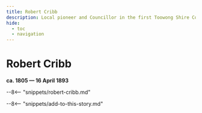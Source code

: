 ```yaml
---
title: Robert Cribb 
description: Local pioneer and Councillor in the first Toowong Shire Council in 1880 
hide:
  - toc
  - navigation 
---
```


# Robert Cribb 

**ca. 1805 — 16 April 1893**

--8<-- "snippets/robert-cribb.md"

--8<-- "snippets/add-to-this-story.md"